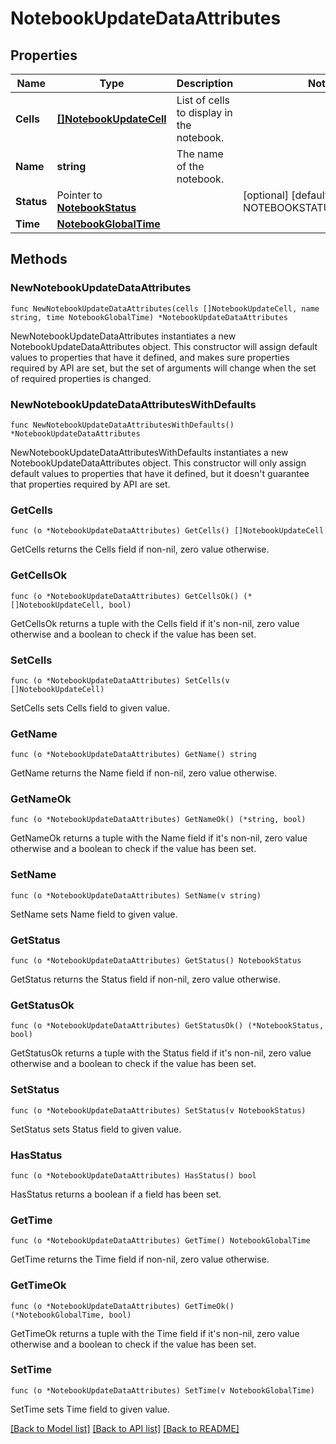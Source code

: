# NotebookUpdateDataAttributes

## Properties

Name | Type | Description | Notes
---- | ---- | ----------- | ------
**Cells** | [**[]NotebookUpdateCell**](NotebookUpdateCell.md) | List of cells to display in the notebook. | 
**Name** | **string** | The name of the notebook. | 
**Status** | Pointer to [**NotebookStatus**](NotebookStatus.md) |  | [optional] [default to NOTEBOOKSTATUS_PUBLISHED]
**Time** | [**NotebookGlobalTime**](NotebookGlobalTime.md) |  | 

## Methods

### NewNotebookUpdateDataAttributes

`func NewNotebookUpdateDataAttributes(cells []NotebookUpdateCell, name string, time NotebookGlobalTime) *NotebookUpdateDataAttributes`

NewNotebookUpdateDataAttributes instantiates a new NotebookUpdateDataAttributes object.
This constructor will assign default values to properties that have it defined,
and makes sure properties required by API are set, but the set of arguments
will change when the set of required properties is changed.

### NewNotebookUpdateDataAttributesWithDefaults

`func NewNotebookUpdateDataAttributesWithDefaults() *NotebookUpdateDataAttributes`

NewNotebookUpdateDataAttributesWithDefaults instantiates a new NotebookUpdateDataAttributes object.
This constructor will only assign default values to properties that have it defined,
but it doesn't guarantee that properties required by API are set.

### GetCells

`func (o *NotebookUpdateDataAttributes) GetCells() []NotebookUpdateCell`

GetCells returns the Cells field if non-nil, zero value otherwise.

### GetCellsOk

`func (o *NotebookUpdateDataAttributes) GetCellsOk() (*[]NotebookUpdateCell, bool)`

GetCellsOk returns a tuple with the Cells field if it's non-nil, zero value otherwise
and a boolean to check if the value has been set.

### SetCells

`func (o *NotebookUpdateDataAttributes) SetCells(v []NotebookUpdateCell)`

SetCells sets Cells field to given value.


### GetName

`func (o *NotebookUpdateDataAttributes) GetName() string`

GetName returns the Name field if non-nil, zero value otherwise.

### GetNameOk

`func (o *NotebookUpdateDataAttributes) GetNameOk() (*string, bool)`

GetNameOk returns a tuple with the Name field if it's non-nil, zero value otherwise
and a boolean to check if the value has been set.

### SetName

`func (o *NotebookUpdateDataAttributes) SetName(v string)`

SetName sets Name field to given value.


### GetStatus

`func (o *NotebookUpdateDataAttributes) GetStatus() NotebookStatus`

GetStatus returns the Status field if non-nil, zero value otherwise.

### GetStatusOk

`func (o *NotebookUpdateDataAttributes) GetStatusOk() (*NotebookStatus, bool)`

GetStatusOk returns a tuple with the Status field if it's non-nil, zero value otherwise
and a boolean to check if the value has been set.

### SetStatus

`func (o *NotebookUpdateDataAttributes) SetStatus(v NotebookStatus)`

SetStatus sets Status field to given value.

### HasStatus

`func (o *NotebookUpdateDataAttributes) HasStatus() bool`

HasStatus returns a boolean if a field has been set.

### GetTime

`func (o *NotebookUpdateDataAttributes) GetTime() NotebookGlobalTime`

GetTime returns the Time field if non-nil, zero value otherwise.

### GetTimeOk

`func (o *NotebookUpdateDataAttributes) GetTimeOk() (*NotebookGlobalTime, bool)`

GetTimeOk returns a tuple with the Time field if it's non-nil, zero value otherwise
and a boolean to check if the value has been set.

### SetTime

`func (o *NotebookUpdateDataAttributes) SetTime(v NotebookGlobalTime)`

SetTime sets Time field to given value.



[[Back to Model list]](../README.md#documentation-for-models) [[Back to API list]](../README.md#documentation-for-api-endpoints) [[Back to README]](../README.md)


